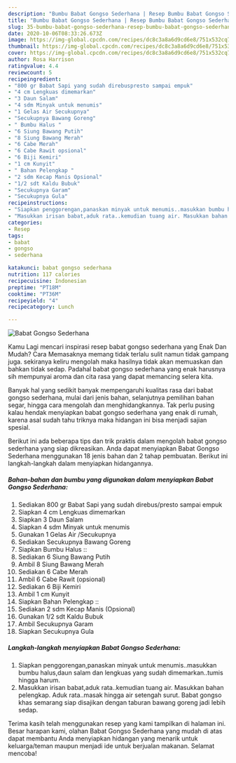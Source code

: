 ```yaml
---
description: "Bumbu Babat Gongso Sederhana | Resep Bumbu Babat Gongso Sederhana Yang Lezat"
title: "Bumbu Babat Gongso Sederhana | Resep Bumbu Babat Gongso Sederhana Yang Lezat"
slug: 35-bumbu-babat-gongso-sederhana-resep-bumbu-babat-gongso-sederhana-yang-lezat
date: 2020-10-06T08:33:26.673Z
image: https://img-global.cpcdn.com/recipes/dc8c3a8a6d9cd6e8/751x532cq70/babat-gongso-sederhana-foto-resep-utama.jpg
thumbnail: https://img-global.cpcdn.com/recipes/dc8c3a8a6d9cd6e8/751x532cq70/babat-gongso-sederhana-foto-resep-utama.jpg
cover: https://img-global.cpcdn.com/recipes/dc8c3a8a6d9cd6e8/751x532cq70/babat-gongso-sederhana-foto-resep-utama.jpg
author: Rosa Harrison
ratingvalue: 4.4
reviewcount: 5
recipeingredient:
- "800 gr Babat Sapi yang sudah direbuspresto sampai empuk"
- "4 cm Lengkuas dimemarkan"
- "3 Daun Salam"
- "4 sdm Minyak untuk menumis"
- "1 Gelas Air Secukupnya"
- "Secukupnya Bawang Goreng"
- " Bumbu Halus "
- "6 Siung Bawang Putih"
- "8 Siung Bawang Merah"
- "6 Cabe Merah"
- "6 Cabe Rawit opsional"
- "6 Biji Kemiri"
- "1 cm Kunyit"
- " Bahan Pelengkap "
- "2 sdm Kecap Manis Opsional"
- "1/2 sdt Kaldu Bubuk"
- "Secukupnya Garam"
- "Secukupnya Gula"
recipeinstructions:
- "Siapkan penggorengan,panaskan minyak untuk menumis..masukkan bumbu halus,daun salam dan lengkuas yang sudah dimemarkan..tumis hingga harum."
- "Masukkan irisan babat,aduk rata..kemudian tuang air. Masukkan bahan pelengkap. Aduk rata..masak hingga air setengah surut. Babat gongso khas semarang siap disajikan dengan taburan bawang goreng jadi lebih sedap."
categories:
- Resep
tags:
- babat
- gongso
- sederhana

katakunci: babat gongso sederhana 
nutrition: 117 calories
recipecuisine: Indonesian
preptime: "PT18M"
cooktime: "PT36M"
recipeyield: "4"
recipecategory: Lunch

---
```



![Babat Gongso Sederhana](https://img-global.cpcdn.com/recipes/dc8c3a8a6d9cd6e8/751x532cq70/babat-gongso-sederhana-foto-resep-utama.jpg)

Kamu Lagi mencari inspirasi resep babat gongso sederhana yang Enak Dan Mudah? Cara Memasaknya memang tidak terlalu sulit namun tidak gampang juga. sekiranya keliru mengolah maka hasilnya tidak akan memuaskan dan bahkan tidak sedap. Padahal babat gongso sederhana yang enak harusnya sih mempunyai aroma dan cita rasa yang dapat memancing selera kita.

Banyak hal yang sedikit banyak mempengaruhi kualitas rasa dari babat gongso sederhana, mulai dari jenis bahan, selanjutnya pemilihan bahan segar, hingga cara mengolah dan menghidangkannya. Tak perlu pusing kalau hendak menyiapkan babat gongso sederhana yang enak di rumah, karena asal sudah tahu triknya maka hidangan ini bisa menjadi sajian spesial.




Berikut ini ada beberapa tips dan trik praktis dalam mengolah babat gongso sederhana yang siap dikreasikan. Anda dapat menyiapkan Babat Gongso Sederhana menggunakan 18 jenis bahan dan 2 tahap pembuatan. Berikut ini langkah-langkah dalam menyiapkan hidangannya.

<!--inarticleads1-->

##### Bahan-bahan dan bumbu yang digunakan dalam menyiapkan Babat Gongso Sederhana:

1. Sediakan 800 gr Babat Sapi yang sudah direbus/presto sampai empuk
1. Siapkan 4 cm Lengkuas dimemarkan
1. Siapkan 3 Daun Salam
1. Siapkan 4 sdm Minyak untuk menumis
1. Gunakan 1 Gelas Air /Secukupnya
1. Sediakan Secukupnya Bawang Goreng
1. Siapkan  Bumbu Halus ::
1. Sediakan 6 Siung Bawang Putih
1. Ambil 8 Siung Bawang Merah
1. Sediakan 6 Cabe Merah
1. Ambil 6 Cabe Rawit (opsional)
1. Sediakan 6 Biji Kemiri
1. Ambil 1 cm Kunyit
1. Siapkan  Bahan Pelengkap ::
1. Sediakan 2 sdm Kecap Manis (Opsional)
1. Gunakan 1/2 sdt Kaldu Bubuk
1. Ambil Secukupnya Garam
1. Siapkan Secukupnya Gula




<!--inarticleads2-->

##### Langkah-langkah menyiapkan Babat Gongso Sederhana:

1. Siapkan penggorengan,panaskan minyak untuk menumis..masukkan bumbu halus,daun salam dan lengkuas yang sudah dimemarkan..tumis hingga harum.
1. Masukkan irisan babat,aduk rata..kemudian tuang air. Masukkan bahan pelengkap. Aduk rata..masak hingga air setengah surut. Babat gongso khas semarang siap disajikan dengan taburan bawang goreng jadi lebih sedap.




Terima kasih telah menggunakan resep yang kami tampilkan di halaman ini. Besar harapan kami, olahan Babat Gongso Sederhana yang mudah di atas dapat membantu Anda menyiapkan hidangan yang menarik untuk keluarga/teman maupun menjadi ide untuk berjualan makanan. Selamat mencoba!

